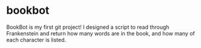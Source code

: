 # bookbot
BookBot is my first git project!
I designed a script to read through Frankenstein and return how many words are in the book, and how many of each character is listed.